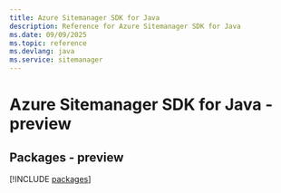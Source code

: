 ```yaml
---
title: Azure Sitemanager SDK for Java
description: Reference for Azure Sitemanager SDK for Java
ms.date: 09/09/2025
ms.topic: reference
ms.devlang: java
ms.service: sitemanager
---
```

# Azure Sitemanager SDK for Java - preview
## Packages - preview
[!INCLUDE [packages](sitemanager-index.md)]